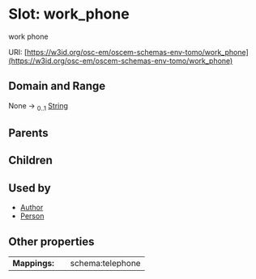 
# Slot: work_phone

work phone

URI: [https://w3id.org/osc-em/oscem-schemas-env-tomo/work_phone](https://w3id.org/osc-em/oscem-schemas-env-tomo/work_phone)


## Domain and Range

None &#8594;  <sub>0..1</sub> [String](types/String.md)

## Parents


## Children


## Used by

 * [Author](Author.md)
 * [Person](Person.md)

## Other properties

|  |  |  |
| --- | --- | --- |
| **Mappings:** | | schema:telephone |
